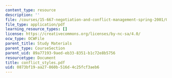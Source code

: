 ```yaml
---
content_type: resource
description: ''
file: /courses/15-667-negotiation-and-conflict-management-spring-2001/0873bf19aa27860b516d4c25fcf3aeb6_conflict_styles.pdf
file_type: application/pdf
learning_resource_types: []
license: https://creativecommons.org/licenses/by-nc-sa/4.0/
ocw_type: OCWFile
parent_title: Study Materials
parent_type: CourseSection
parent_uid: 89a77193-9aed-eb33-8351-b1c72e8b5756
resourcetype: Document
title: conflict_styles.pdf
uid: 0873bf19-aa27-860b-516d-4c25fcf3aeb6
---
```

